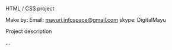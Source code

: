 HTML / CSS project

Make by:
Email: mayuri.infospace@gmail.com
skype: DigitalMayu

Project description

...

